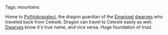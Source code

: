 Tags: mountains

Home to [Pythlokravaleci](Pythlokravaleci), the dragon guardian of the [Einwissel](Einwissel) [dwarves](Dwarves) who traveled back from Celesté. Dragon can travel to Celesté easily as well. [Dwarves](Dwarves) know it's true name, and vice versa. Huge foundation of trust.